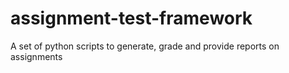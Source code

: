 # assignment-test-framework

A set of python scripts to generate, grade and provide reports on assignments
